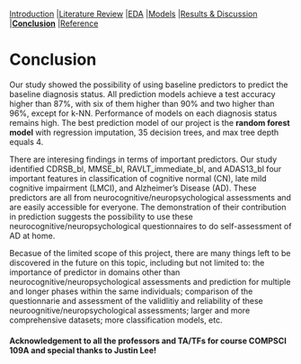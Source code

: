 [Introduction](https://mal5482.github.io/ADNI-Alzheimer-Project/index)   \|[Literature Review](https://mal5482.github.io/ADNI-Alzheimer-Project/Review)   \|[EDA](https://mal5482.github.io/ADNI-Alzheimer-Project/EDA)   \|[Models](https://mal5482.github.io/ADNI-Alzheimer-Project/Models)   \|[Results & Discussion](https://mal5482.github.io/ADNI-Alzheimer-Project/Summary)   \|[**Conclusion**](https://mal5482.github.io/ADNI-Alzheimer-Project/Conclusion)   \|[Reference](https://mal5482.github.io/ADNI-Alzheimer-Project/Reference)

# Conclusion

Our study showed the possibility of using baseline predictors to predict the baseline diagnosis status. All prediction models achieve a test accuracy higher than 87%, with six of them higher than 90% and two higher than 96%, except for k-NN. Performance of models on each diagnosis status remains high. The best prediction model of our project is the **random forest model** with regression imputation, 35 decision trees, and max tree depth equals 4.

There are interesing findings in terms of important predictors. Our study identified CDRSB_bl, MMSE_bl, RAVLT_immediate_bl, and ADAS13_bl four important features in classification of cognitive normal (CN), late mild cognitive impairment (LMCI), and Alzheimer’s Disease (AD). These predictors are all from neurocognitive/neuropsychological assessments and are easily accessible for everyone. The demonstration of their contribution in prediction suggests the possibility to use these neurocognitive/neuropsychological questionnaires to do self-assessment of AD at home.

Becasue of the limited scope of this project, there are many things left to be discovered in the future on this topic, including but not limited to: the importance of predictor in domains other than neurocognitive/neuropsychological assessments and prediction for multiple and longer phases within the same individuals; comparison of the questionnarie and assessment of the validlitiy and reliability of these neuroognitive/neuropsychological assessments; larger and more comprehensive datasets; more classification models, etc.




#### Acknowledgement to all the professors and TA/TFs for course COMPSCI 109A and special thanks to Justin Lee!

